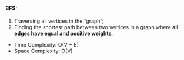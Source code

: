 #### BFS:

1. Traversing all vertices in the “graph”;
2. Finding the shortest path between two vertices in a graph where **all edges have equal and positive weights**.

* Time Complexity: O(V + E)
* Space Complexity: O(V)